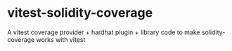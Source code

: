 # vitest-solidity-coverage

A vitest coverage provider + hardhat plugin + library code to make solidity-coverage works with vitest
